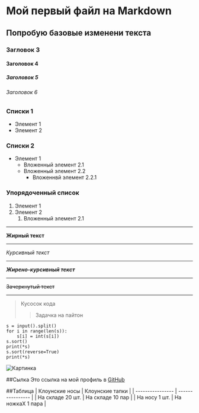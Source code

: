 # Мой первый файл на Markdown
## Попробую базовые изменени текста
### Загловок 3 
#### Заголовок 4
##### Заголовок 5
###### Заголовок 6

### Списки 1
- Элемент 1 
- Элемент 2 

### Списки 2 
- Элемент 1
    * Вложенный элемент 2.1 
    * Вложенный элемент 2.2
        * Вложеннвй элемент 2.2.1

### Упорядоченный список
1. Элемент 1
2. Элемент 2 
    1. Вложенный элемент 2.1

---
__Жирный текст__
___
_Курсивный текст_
***
___Жирено-курсивный текст___

___
~~Зачеркнутый текст~~
___


>Кусосок кода
>> Задачка на пайтон
```
s = input().split()
for i in range(len(s)):
    s[i] = int(s[i])
s.sort()
print(*s)
s.sort(reverse=True)
print(*s)

```

![Картинка](https://avatars.mds.yandex.net/i?id=859639787c7c12fac978a0648becba61ce86f83d-10119934-images-thumbs&n=13)

##Сылка
Это ссылка на мой профиль в [GitHub](https://github.com/M3xxx404)

##Таблица
| Клоунские носы   | Клоунские тапки  |
| ---------------- | ---------------- |
| На складе 20 шт. | На складе 10 пар |
| На носу 1 шт.    | На ножкаХ 1 пара |